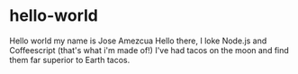 # hello-world
Hello world my name is Jose Amezcua
Hello there, I loke Node.js and Coffeescript (that's what i'm made of!)
I've had tacos on the moon and find them far superior to Earth tacos.

